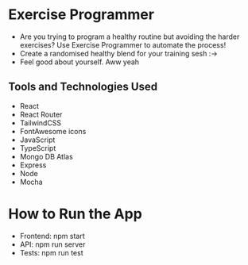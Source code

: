 # Exercise Programmer

- Are you trying to program a healthy routine but avoiding the harder exercises? Use Exercise Programmer to automate the process!
- Create a randomised healthy blend for your training sesh :->
- Feel good about yourself. Aww yeah

## Tools and Technologies Used
- React
- React Router
- TailwindCSS
- FontAwesome icons
- JavaScript
- TypeScript
- Mongo DB Atlas
- Express
- Node
- Mocha

# How to Run the App
- Frontend: npm start
- API: npm run server
- Tests: npm run test
